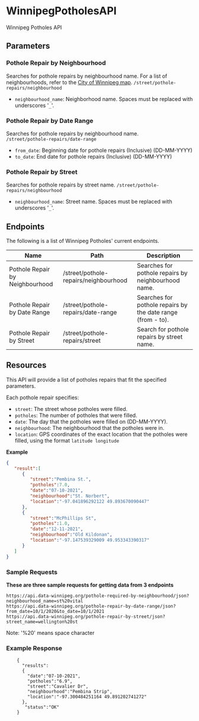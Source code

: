 
# WinnipegPotholesAPI
Winnipeg Potholes API

## Parameters 

### Pothole Repair by Neighbourhood 
Searches for pothole repairs by neighbourhood name. For a list of neighbourhoods, refer to the [City of Winnipeg map](https://data.winnipeg.ca/City-Planning/Neighbourhood/fen6-iygi).
`/street/pothole-repairs/neighbourhood`

- `neighbourhood_name`: Neighborhood name. Spaces must be replaced with underscores '`_`'.


### Pothole Repair by Date Range 
Searches for pothole repairs by neighbourhood name.  
`/street/pothole-repairs/date-range `

- `from_date`: Beginning date for pothole repairs (Inclusive) (DD-MM-YYYY)
- `to_date`: End date for pothole repairs (Inclusive) (DD-MM-YYYY)

### Pothole Repair by Street 
Searches for pothole repairs by street name.
`/street/pothole-repairs/neighbourhood`

- `neighbourhood_name`: Street name. Spaces must be replaced with underscores '`_`'.


## Endpoints

The following is a list of Winnipeg Potholes' current endpoints.

| Name                            | Path                                   | Description                                                     |
| ------------------------------- | -------------------------------------- | --------------------------------------------------------------- |
| Pothole Repair by Neighbourhood | /street/pothole-repairs/neighbourhood  | Searches for pothole repairs by neighbourhood name.             |
| Pothole Repair by Date Range    | /street/pothole-repairs/date-range     | Searches for pothole repairs by the date range (from - to).     |
| Pothole Repair by Street        | /street/pothole-repairs/street         | Search for pothole repairs by street name.                      |

## Resources
This API will provide a list of potholes repairs that fit the specified parameters.

Each pothole repair specifies:
  - `street`: The street whose potholes were filled.
  - `potholes`: The number of potholes that were filled.
  - `date`: The day that the potholes were filled on (DD-MM-YYYY).
  - `neighbourhood`: The neighbourhood that the potholes were in.
  - `location`: GPS coordinates of the exact location that the potholes were filled, using the format `latitude longitude`

**Example**
```json
{
   "result":[
      {
         "street":"Pembina St.",
         "potholes":7.0,
         "date":"07-10-2021",
         "neighbourhood":"St. Norbert",
         "location":"-97.041896292122 49.893670090447"
      },
      {
         "street":"McPhillips St",
         "potholes":1.0,
         "date":"12-11-2021",
         "neighbourhood":"Old Kildonan",
         "location":"-97.147539329009 49.953343390317"
      }
   ]
}
```


### Sample Requests  
  
  
**These are three sample requests for getting data from 3 endpoints**
```
https://api.data-winnipeg.org/pothole-required-by-neighbourhood/json?neighbourhood_name=st%20vital
https://api.data-winnipeg.org/pothole-repair-by-date-range/json?from_date=10/1/2020&to_date=10/1/2021
https://api.data-winnipeg.org/pothole-repair-by-street/json?street_name=wellington%20st
```
Note: '%20' means space character


### Example Response
```
    {
      "results":
      {
        "date":"07-10-2021",
        "potholes":"6.9",
        "street":"Cavalier Dr",
        "neighbourhood":"Pembina Strip",
        "location":"-97.300484251164 49.891202741272"
      },
       "status":"OK"
    }
```

